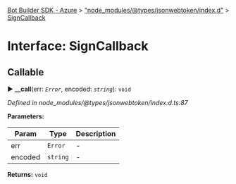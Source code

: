 [Bot Builder SDK - Azure](../README.md) > ["node_modules/@types/jsonwebtoken/index.d"](../modules/_node_modules__types_jsonwebtoken_index_d_.md) > [SignCallback](../interfaces/_node_modules__types_jsonwebtoken_index_d_.signcallback.md)



# Interface: SignCallback

## Callable
► **__call**(err: *`Error`*, encoded: *`string`*): `void`



*Defined in node_modules/@types/jsonwebtoken/index.d.ts:87*



**Parameters:**

| Param | Type | Description |
| ------ | ------ | ------ |
| err | `Error`   |  - |
| encoded | `string`   |  - |





**Returns:** `void`





